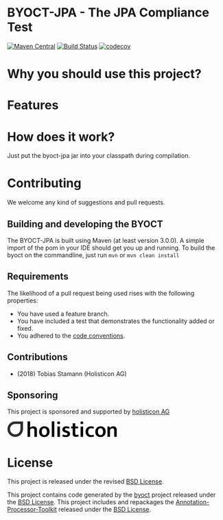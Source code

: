 # BYOCT-JPA - The JPA Compliance Test
[![Maven Central](https://maven-badges.herokuapp.com/maven-central/io.toolisticon.byoct.jpa/byoct-jpa/badge.svg)](https://maven-badges.herokuapp.com/maven-central/io.toolisticon.byoct.jpa/byoct-jpa)
[![Build Status](https://travis-ci.org/toolisticon/byoct-jpa.svg?branch=master)](https://travis-ci.org/toolisticon/byoct-jpa)
[![codecov](https://codecov.io/gh/toolisticon/byoct-jpa/branch/master/graph/badge.svg)](https://codecov.io/gh/toolisticon/byoct-jpa)

# Why you should use this project?

# Features

# How does it work?

Just put the byoct-jpa jar into your classpath during compilation.

# Contributing

We welcome any kind of suggestions and pull requests.

## Building and developing the BYOCT

The BYOCT-JPA is built using Maven (at least version 3.0.0).
A simple import of the pom in your IDE should get you up and running. To build the byoct on the commandline, just run `mvn` or `mvn clean install`

## Requirements

The likelihood of a pull request being used rises with the following properties:

- You have used a feature branch.
- You have included a test that demonstrates the functionality added or fixed.
- You adhered to the [code conventions](http://www.oracle.com/technetwork/java/javase/documentation/codeconvtoc-136057.html).

## Contributions

- (2018) Tobias Stamann (Holisticon AG)

## Sponsoring

This project is sponsored and supported by [holisticon AG](http://www.holisticon.de/)

![Holisticon AG](/holisticon-logo.png)

# License

This project is released under the revised [BSD License](LICENSE).

This project contains code generated by the [byoct](https://github.com/toolisticon/bjoct) project released under the  [BSD License](/3rdPartyLicenses/byoct/LICENSE.txt).
This project includes and repackages the [Annotation-Processor-Toolkit](https://github.com/toolisticon/annotation-processor-toolkit) released under the  [BSD License](/3rdPartyLicenses/annotation-processor-toolkit/LICENSE.txt).
